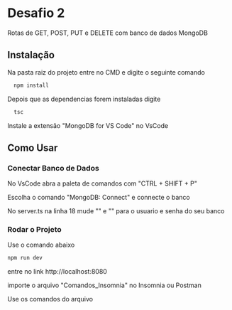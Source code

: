 # Desafio 2

Rotas de GET, POST, PUT e DELETE com banco de dados MongoDB

## Instalação

Na pasta raiz do projeto entre no CMD e digite o seguinte comando

```bash
  npm install
```

Depois que as dependencias forem instaladas digite

```bash
  tsc
```

Instale a extensão "MongoDB for VS Code" no VsCode
    
## Como Usar
### Conectar Banco de Dados
No VsCode abra a paleta de comandos com "CTRL + SHIFT + P"

Escolha o comando "MongoDB: Connect" e connecte o banco

No server.ts na linha 18 mude "<Usuario>" e "<Senha>" para o usuario e senha do seu banco

### Rodar o Projeto
Use o comando abaixo

```bash
npm run dev
```
entre no link http://localhost:8080

importe o arquivo "Comandos_Insomnia" no Insomnia ou Postman

Use os comandos do arquivo
